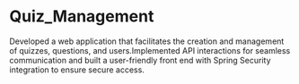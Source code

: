 # Quiz_Management
Developed a web application that facilitates the creation and management of quizzes, questions, and users.Implemented API interactions for seamless communication and built a user-friendly front end with Spring Security integration to ensure secure access.
